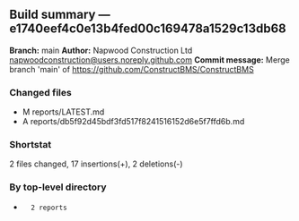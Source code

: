 ## Build summary — e1740eef4c0e13b4fed00c169478a1529c13db68

**Branch:** main **Author:** Napwood Construction Ltd <napwoodconstruction@users.noreply.github.com>
**Commit message:** Merge branch 'main' of https://github.com/ConstructBMS/ConstructBMS

### Changed files

- M reports/LATEST.md
- A reports/db5f92d45bdf3fd517f8241516152d6e5f7ffd6b.md

### Shortstat

2 files changed, 17 insertions(+), 2 deletions(-)

### By top-level directory

-       2 reports
